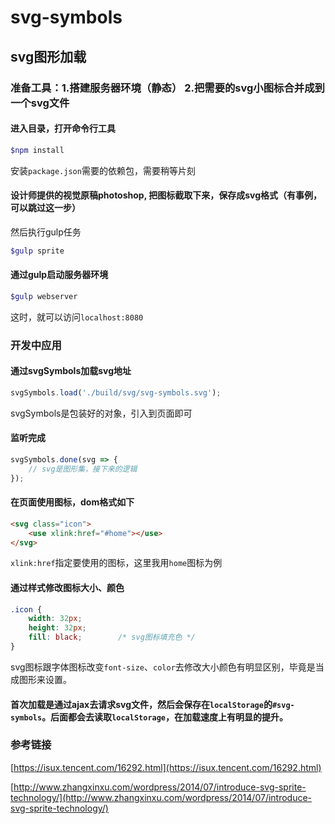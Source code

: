 # svg-symbols

## svg图形加载

### 准备工具：1.搭建服务器环境（静态） 2.把需要的svg小图标合并成到一个svg文件

#### 进入目录，打开命令行工具 
```bash
$npm install 
```
安装`package.json`需要的依赖包，需要稍等片刻

#### 设计师提供的视觉原稿photoshop, 把图标截取下来，保存成svg格式（有事例，可以跳过这一步）
然后执行gulp任务
```bash
$gulp sprite
```

#### 通过gulp启动服务器环境
```bash
$gulp webserver
```
这时，就可以访问`localhost:8080`



### 开发中应用
#### 通过svgSymbols加载svg地址
```javascript
svgSymbols.load('./build/svg/svg-symbols.svg');
```
svgSymbols是包装好的对象，引入到页面即可

#### 监听完成
```javascript
svgSymbols.done(svg => {
	// svg是图形集，接下来的逻辑
});
```

#### 在页面使用图标，dom格式如下
```html
<svg class="icon">
	<use xlink:href="#home"></use>
</svg>
```
`xlink:href`指定要使用的图标，这里我用`home`图标为例


#### 通过样式修改图标大小、颜色
```css
.icon {
	width: 32px;
	height: 32px;
	fill: black;		/* svg图标填充色 */
}
```
svg图标跟字体图标改变`font-size`、`color`去修改大小颜色有明显区别，毕竟是当成图形来设置。

#### 首次加载是通过ajax去请求svg文件，然后会保存在`localStorage`的`#svg-symbols`。后面都会去读取`localStorage`，在加载速度上有明显的提升。


### 参考链接
[https://isux.tencent.com/16292.html](https://isux.tencent.com/16292.html)

[http://www.zhangxinxu.com/wordpress/2014/07/introduce-svg-sprite-technology/](http://www.zhangxinxu.com/wordpress/2014/07/introduce-svg-sprite-technology/)